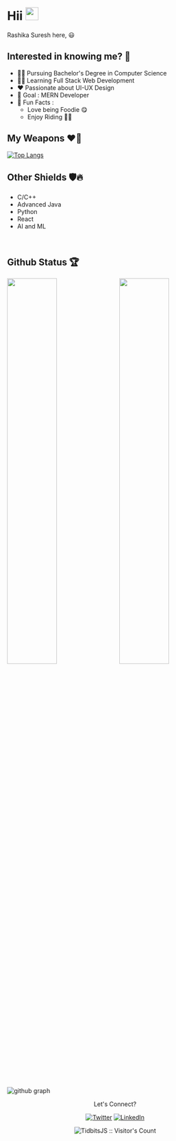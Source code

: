 
# Hii <img src="https://raw.githubusercontent.com/MartinHeinz/MartinHeinz/master/wave.gif" width="30px">

Rashika Suresh here, 😃

## Interested in knowing me? 💐

- 👩‍🎓 Pursuing Bachelor's Degree in Computer Science
- 👩‍💻 Learning Full Stack Web Development
- ❤️ Passionate about UI-UX Design
- 🎯 Goal : MERN Developer
- 💌 Fun Facts : 
    - Love being Foodie 😋
    - Enjoy Riding 🚴‍♀️
   
## My Weapons ❤️‍🔥

[![Top Langs](https://github-readme-stats.vercel.app/api/top-langs/?username=Rashika258&theme=react)](https://github.com/tidbitsjs/github-readme-stats)

## Other Shields 🛡️🔥
 * C/C++
 * Advanced Java
 * Python
 * React
 * AI and ML
 
 <br />

## Github Status 🏆

<img  src="https://github-readme-stats.vercel.app/api?username=Rashika258&count_private=true&show_icons=true&hide_border=true&theme=react" width="48%" align="right" >
<img  src="https://github-readme-streak-stats.herokuapp.com/?user=Rashika258&theme=react" width="48%" >
<br>

![github graph](https://activity-graph.herokuapp.com/graph?username=Rashika258&theme=react-dark)
<br>

<p align="center">Let's Connect?</p>

<p align="center">
 
<a href="https://twitter.com/Rashika16735509">
<img src="https://img.shields.io/badge/-Twitter-%231DA1F2" alt="Twitter" /></a> 

<a href="https://www.linkedin.com/in/rashika-suresh/">
<img src="https://img.shields.io/badge/-LinkedIn-%233781da" alt="LinkedIn"/></a>
    
</p>

<p align="center"><img src="https://visitor-badge.laobi.icu/badge?page_id=Rashika258.Rashika258" alt="TidbitsJS :: Visitor's Count" /></p>
